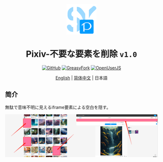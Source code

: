 <div align="center">
    <img src="https://github.com/SynRGB/Pixiv-DeleteNoNeed/raw/main/%23README/icon/256.png" width="20%"/>
    <h1>Pixiv-不要な要素を削除 <code>v1.0</code></h1>
	<p>
        <a href='https://github.com/SynRGB/Pixiv-DeleteNoNeed'><img src="https://img.shields.io/badge/-GitHub-3A3A3A?style=flat&amp;logo=GitHub&amp;logoColor=white" referrerpolicy="no-referrer" alt="GitHub"></a>
	    <a href=''><img src="https://img.shields.io/badge/-GreasyFork-670000?style=flat&amp;logo=tampermonkey&amp;logoColor=white" referrerpolicy="no-referrer" alt="GreasyFork"></a>
        <a href='https://openuserjs.org/scripts/TitanRGB/Pixiv-DeleteNoNeed'><img src="https://img.shields.io/badge/-OpenUserJS-004796?style=flat&amp;logo=tampermonkey&amp;logoColor=white" referrerpolicy="no-referrer" alt="OpenUserJS"></a>
    </p>
	<p><a href='https://github.com/SynRGB/Pixiv-DeleteNoNeed/blob/main/README.md'>English</a> | <a href='https://github.com/SynRGB/Pixiv-DeleteNoNeed/blob/main/%23README/README-zh.md'>简体中文</a> | 日本語</p>
</div>

## 简介

無駄で意味不明に見えるiframe要素による空白を隠す。

<img src="https://github.com/SynRGB/Pixiv-DeleteNoNeed/raw/main/%23README/example.png"/>
